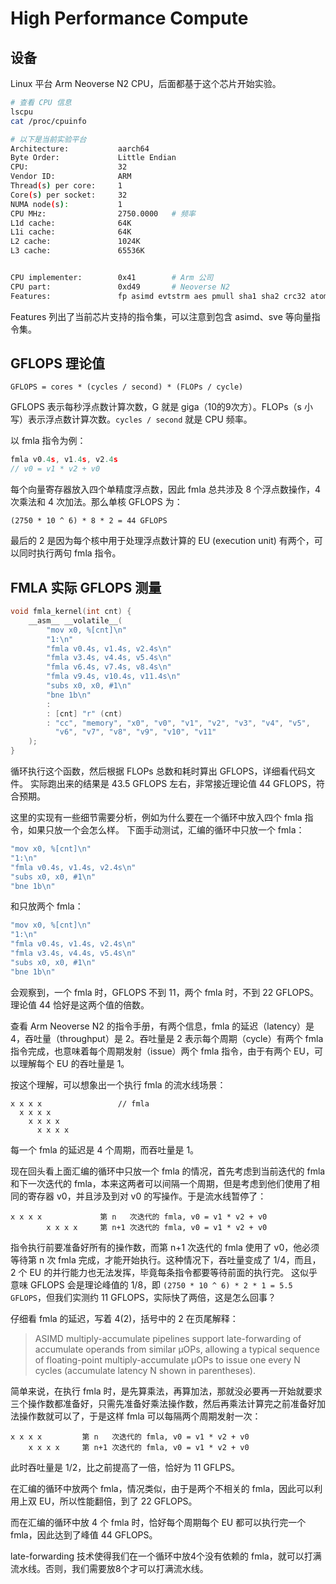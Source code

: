 # High Performance Compute

## 设备

Linux 平台 Arm Neoverse N2 CPU，后面都基于这个芯片开始实验。

```bash
# 查看 CPU 信息
lscpu
cat /proc/cpuinfo

# 以下是当前实验平台
Architecture:           aarch64
Byte Order:             Little Endian
CPU:                    32
Vendor ID:              ARM
Thread(s) per core:     1
Core(s) per socket:     32
NUMA node(s):           1
CPU MHz:                2750.0000   # 频率
L1d cache:              64K
L1i cache:              64K
L2 cache:               1024K
L3 cache:               65536K


CPU implementer:        0x41        # Arm 公司
CPU part:               0xd49       # Neoverse N2
Features:               fp asimd evtstrm aes pmull sha1 sha2 crc32 atomics fphp asimdhp cpuid asimdrdm jscvt fcma lrcpc dcpop sha3 sm3 sm4 asimddp sha512 sve asimdfhm dit uscat ilrcpc flagm ssbs sb dcpodp sve2 sveaes svepmull svebitperm svesha3 svesm4 flagm2 frint svei8mm svebf16 i8mm bf16 dgh
```
Features 列出了当前芯片支持的指令集，可以注意到包含 asimd、sve 等向量指令集。


## GFLOPS 理论值

```
GFLOPS = cores * (cycles / second) * (FLOPs / cycle)
```
GFLOPS 表示每秒浮点数计算次数，G 就是 giga（10的9次方）。FLOPs（s 小写）表示浮点数计算次数。`cycles / second` 就是 CPU 频率。

以 fmla 指令为例：
```c
fmla v0.4s, v1.4s, v2.4s
// v0 = v1 * v2 + v0
```
每个向量寄存器放入四个单精度浮点数，因此 fmla 总共涉及 8 个浮点数操作，4 次乘法和 4 次加法。那么单核 GFLOPS 为：
```
(2750 * 10 ^ 6) * 8 * 2 = 44 GFLOPS
```
最后的 2 是因为每个核中用于处理浮点数计算的 EU (execution unit) 有两个，可以同时执行两句 fmla 指令。


## FMLA 实际 GFLOPS 测量

```c++
void fmla_kernel(int cnt) {
    __asm__ __volatile__(
        "mov x0, %[cnt]\n"
        "1:\n"
        "fmla v0.4s, v1.4s, v2.4s\n"
        "fmla v3.4s, v4.4s, v5.4s\n"
        "fmla v6.4s, v7.4s, v8.4s\n"
        "fmla v9.4s, v10.4s, v11.4s\n"
        "subs x0, x0, #1\n"
        "bne 1b\n"
        :
        : [cnt] "r" (cnt)
        : "cc", "memory", "x0", "v0", "v1", "v2", "v3", "v4", "v5",
          "v6", "v7", "v8", "v9", "v10", "v11"
    );
}
```
循环执行这个函数，然后根据 FLOPs 总数和耗时算出 GFLOPS，详细看代码文件。
实际跑出来的结果是 43.5 GFLOPS 左右，非常接近理论值 44 GFLOPS，符合预期。

这里的实现有一些细节需要分析，例如为什么要在一个循环中放入四个 fmla 指令，如果只放一个会怎么样。
下面手动测试，汇编的循环中只放一个 fmla：
```c++
"mov x0, %[cnt]\n"
"1:\n"
"fmla v0.4s, v1.4s, v2.4s\n"
"subs x0, x0, #1\n"
"bne 1b\n"
```
和只放两个 fmla：
```c++
"mov x0, %[cnt]\n"
"1:\n"
"fmla v0.4s, v1.4s, v2.4s\n"
"fmla v3.4s, v4.4s, v5.4s\n"
"subs x0, x0, #1\n"
"bne 1b\n"
```
会观察到，一个 fmla 时，GFLOPS 不到 11，两个 fmla 时，不到 22 GFLOPS。理论值 44 恰好是这两个值的倍数。

查看 Arm Neoverse N2 的指令手册，有两个信息，fmla 的延迟（latency）是 4，吞吐量（throughput）是 2。吞吐量是 2 表示每个周期（cycle）有两个 fmla 指令完成，也意味着每个周期发射（issue）两个 fmla 指令，由于有两个 EU，可以理解每个 EU 的吞吐量是 1。

按这个理解，可以想象出一个执行 fmla 的流水线场景：
```
x x x x                 // fmla
  x x x x
    x x x x
      x x x x
```
每一个 fmla 的延迟是 4 个周期，而吞吐量是 1。

现在回头看上面汇编的循环中只放一个 fmla 的情况，首先考虑到当前迭代的 fmla 和下一次迭代的 fmla，本来这两者可以间隔一个周期，但是考虑到他们使用了相同的寄存器 v0，并且涉及到对 v0 的写操作。于是流水线暂停了：
```
x x x x             第 n   次迭代的 fmla, v0 = v1 * v2 + v0
        x x x x     第 n+1 次迭代的 fmla, v0 = v1 * v2 + v0
```
指令执行前要准备好所有的操作数，而第 n+1 次迭代的 fmla 使用了 v0，他必须等待第 n 次 fmla 完成，才能开始执行。这种情况下，吞吐量变成了 1/4，而且，2 个 EU 的并行能力也无法发挥，毕竟每条指令都要等待前面的执行完。
这似乎意味 GFLOPS 会是理论峰值的 1/8，即 `(2750 * 10 ^ 6) * 2 * 1 = 5.5 GFLOPS`，但我们实测约 11 GFLOPS，实际快了两倍，这是怎么回事？

仔细看 fmla 的延迟，写着 4(2)，括号中的 2 在页尾解释：
> ASIMD multiply-accumulate pipelines support late-forwarding of accumulate operands from similar μOPs, allowing a typical sequence of floating-point multiply-accumulate μOPs to issue one every N cycles (accumulate latency N shown in parentheses).

简单来说，在执行 fmla 时，是先算乘法，再算加法，那就没必要再一开始就要求三个操作数都准备好，只需先准备好乘法操作数，然后再乘法计算完之前准备好加法操作数就可以了，于是这样 fmla 可以每隔两个周期发射一次：
```
x x x x         第 n   次迭代的 fmla, v0 = v1 * v2 + v0
    x x x x     第 n+1 次迭代的 fmla, v0 = v1 * v2 + v0
```
此时吞吐量是 1/2，比之前提高了一倍，恰好为 11 GFLPS。

在汇编的循环中放两个 fmla，情况类似，由于是两个不相关的 fmla，因此可以利用上双 EU，所以性能翻倍，到了 22 GFLOPS。

而在汇编的循环中放 4 个 fmla 时，恰好每个周期每个 EU 都可以执行完一个 fmla，因此达到了峰值 44 GFLOPS。

late-forwarding 技术使得我们在一个循环中放4个没有依赖的 fmla，就可以打满流水线。否则，我们需要放8个才可以打满流水线。

